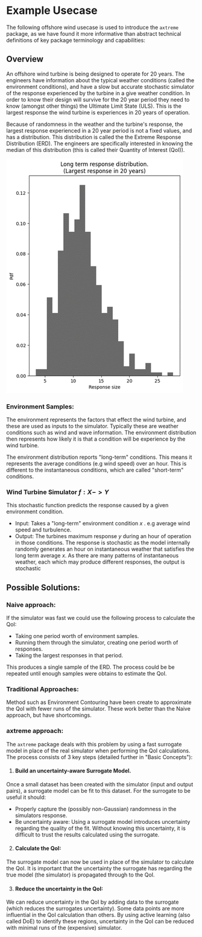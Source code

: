 # Example Usecase
The following offshore wind usecase is used to introduce the `axtreme` package, as we have found it more informative than abstract technical definitions of key package terminology and capabilities:

## Overview
An offshore wind turbine is being designed to operate for 20 years. The engineers have information about the typical weather conditions (called the environment conditions), and have a slow but accurate stochastic simulator of the response experienced by the turbine in a give weather condition. In order to know their design will survive for the 20 year period they need to know (amongst other things) the Ultimate Limit State (ULS). This is the largest response the wind turbine is experiences in 20 years of operation.

Because of randomness in the weather and the turbine's response, the largest response experienced in a 20 year period is not a fixed values, and has a distribution. This distribution is called the  the Extreme Response Distribution (ERD). The engineers are specifically interested in knowing the median of this distribution (this is called their Quantity of Interest (QoI)).

![long_term_response_dist](img/usecase_offshorewind/long_term_response_distribution.png)

### Environment Samples:
The environment represents the factors that effect the wind turbine, and these are used as inputs to the simulator. Typically these are weather conditions such as wind and wave information. The environment distribution then represents how likely it is that a condition will be experience by the wind turbine.

The environment distribution reports "long-term" conditions. This means it represents the average conditions (e.g wind speed) over an hour. This is different to the instantaneous conditions, which are called "short-term" conditions.

### Wind Turbine Simulator $f:X -> Y$
This stochastic function predicts the response caused by a given environment condition.
- Input: Takes a "long-term" environment condition $x$ . e.g average wind speed and turbulence.
- Output: The turbines maximum response $y$ during an hour of operation in those conditions.  The response is stochastic as the model internally randomly generates an hour on instantaneous weather that satisfies the long term average $x$. As there are many patterns of instantaneous weather, each which may produce different responses, the output is stochastic

## Possible Solutions:

### Naive approach:
If the simulator was fast we could use the following process to calculate the QoI:
- Taking one period worth of environment samples.
- Running them through the simulator, creating one period worth of responses.
- Taking the largest responses in that period.

This produces a single sample of the ERD. The process could be be repeated until enough samples were obtains to estimate the QoI.

### Traditional Approaches:
Method such as Environment Contouring have been create to approximate the QoI with fewer runs of the simulator. These work better than the Naive approach, but have shortcomings.


### axtreme approach:
The `axtreme` package deals with this problem by using a fast surrogate model in place of the real simulator when performing the QoI calculations. The process consists of 3 key steps (detailed further in "Basic Concepts"):
1) #### Build an uncertainty-aware Surrogate Model.
Once a small dataset has been created with the simulator (input and output pairs), a surrogate model can be fit to this dataset. For the surrogate to be useful it should:
- Properly capture the (possibly non-Gaussian) randomness in the simulators response.
- Be uncertainty aware: Using a surrogate model introduces uncertainty regarding the quality of the fit. Without knowing this uncertainty, it is difficult to trust the results calculated using the surrogate.

2) #### Calculate the QoI:
The surrogate model can now be used in place of the simulator to calculate the QoI. It is important that the uncertainty the surrogate has regarding the true model (the simulator) is propagated through to the QoI.

3) #### Reduce the uncertainty in the QoI:
We can reduce uncertainty in the QoI by adding data to the surrogate (which reduces the surrogates uncertainty). Some data points are more influential in the QoI calculation than others. By using active learning (also called DoE) to identify these regions, uncertainty in the QoI can be reduced with minimal runs of the (expensive) simulator.
